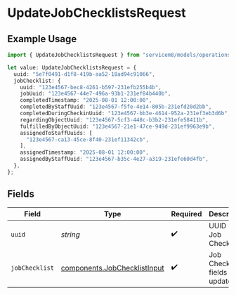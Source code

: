 # UpdateJobChecklistsRequest

## Example Usage

```typescript
import { UpdateJobChecklistsRequest } from "servicem8/models/operations";

let value: UpdateJobChecklistsRequest = {
  uuid: "5e7f0491-d1f8-419b-aa52-18ad94c91066",
  jobChecklist: {
    uuid: "123e4567-bec8-4261-b597-231efb255b4b",
    jobUuid: "123e4567-44e7-496a-93b1-231ef84b440b",
    completedTimestamp: "2025-08-01 12:00:00",
    completedByStaffUuid: "123e4567-f5fe-4e14-805b-231efd20d2bb",
    completedDuringCheckinUuid: "123e4567-bb3e-4614-952a-231ef3eb3d6b",
    regardingObjectUuid: "123e4567-5cf3-448c-b3b2-231efe58411b",
    fulfilledByObjectUuid: "123e4567-21e1-47ce-949d-231ef9963e9b",
    assignedToStaffUuids: [
      "123e4567-ca13-45ce-8f40-231ef11342cb",
    ],
    assignedTimestamp: "2025-08-01 12:00:00",
    assignedByStaffUuid: "123e4567-b35c-4e27-a319-231efe60d4fb",
  },
};
```

## Fields

| Field                                                                        | Type                                                                         | Required                                                                     | Description                                                                  |
| ---------------------------------------------------------------------------- | ---------------------------------------------------------------------------- | ---------------------------------------------------------------------------- | ---------------------------------------------------------------------------- |
| `uuid`                                                                       | *string*                                                                     | :heavy_check_mark:                                                           | UUID of the Job Checklist                                                    |
| `jobChecklist`                                                               | [components.JobChecklistInput](../../models/components/jobchecklistinput.md) | :heavy_check_mark:                                                           | Job Checklist fields to update                                               |